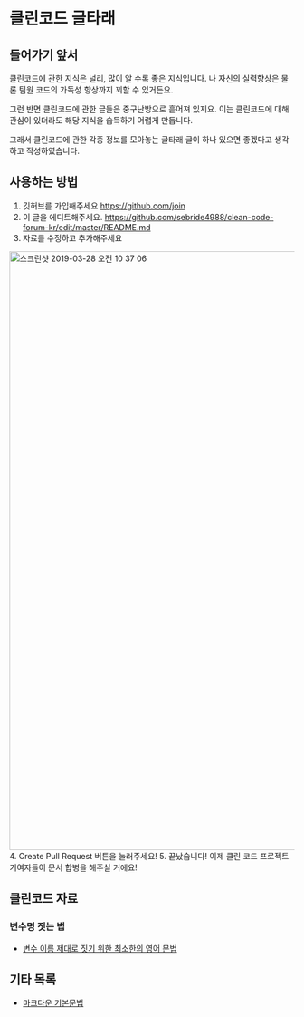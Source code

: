 # 클린코드 글타래
## 들어가기 앞서
클린코드에 관한 지식은 널리, 많이 알 수록 좋은 지식입니다. 나 자신의 실력향상은 물론 팀원 코드의 가독성 향상까지 꾀할 수 있거든요.

그런 반면 클린코드에 관한 글들은 중구난방으로 흩어져 있지요. 이는 클린코드에 대해 관심이 있더라도 해당 지식을 습득하기 어렵게 만듭니다.

그래서 클린코드에 관한 각종 정보를 모아놓는 글타래 글이 하나 있으면 좋겠다고 생각하고 작성하였습니다.

## 사용하는 방법
1. 깃허브를 가입해주세요 https://github.com/join
2. 이 글을 에디트해주세요. https://github.com/sebride4988/clean-code-forum-kr/edit/master/README.md
3. 자료를 수정하고 추가해주세요
<img width="1057" alt="스크린샷 2019-03-28 오전 10 37 06" src="https://user-images.githubusercontent.com/37501042/55123386-af784980-5145-11e9-920a-db73efa6638b.png">
4. Create Pull Request 버튼을 눌러주세요!
5. 끝났습니다! 이제 클린 코드 프로젝트 기여자들이 문서 합병을 해주실 거에요!


## 클린코드 자료
### 변수명 짓는 법
* [변수 이름 제대로 짓기 위한 최소한의 영어 문법](https://soojin.ro/blog/naming-boolean-variables|Bool )

## 기타 목록
* [마크다운 기본문법](https://www.markdownguide.org/basic-syntax/)
